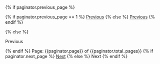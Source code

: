   <!-- Pagination links -->
<div class="pagination span-10">
  {% if paginator.previous_page %}
  <p class="previous">
    {% if paginator.previous_page == 1 %}
    <a href="/">Previous</a>
    {% else %}
    <a href="/page{{paginator.previous_page}}">Previous</a>
    {% endif %}
  </p>
  {% else %}
  <p class="previous disabled">
    <span>Previous</span>
  </p>
  {% endif %}
  <span class="page_number ">Page: {{paginator.page}} of {{paginator.total_pages}}</span>
  {% if paginator.next_page %}
    <a href="/page{{paginator.next_page}}" class="next ">Next</a>
  {% else %}
    <span class="next ">Next</span>
  {% endif %}
</div>

